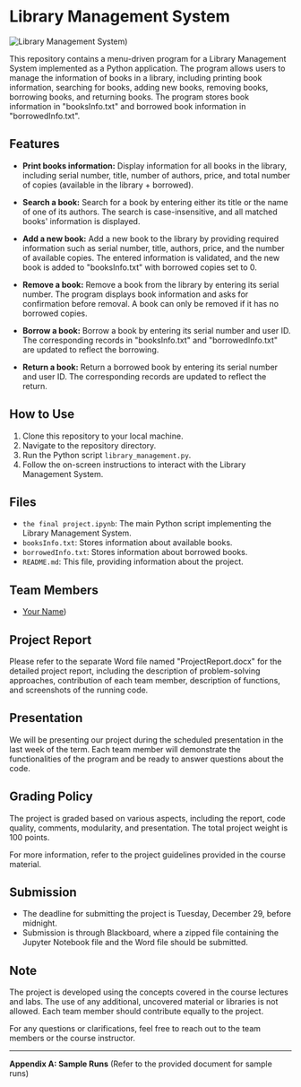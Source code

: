 # Library Management System
![Library Management System](https://drive.google.com/file/d/1B9jWwh7v39_F0QFvoBmX31sJijiOjlx5/view?usp=sharing))

This repository contains a menu-driven program for a Library Management System implemented as a Python application. The program allows users to manage the information of books in a library, including printing book information, searching for books, adding new books, removing books, borrowing books, and returning books. The program stores book information in "booksInfo.txt" and borrowed book information in "borrowedInfo.txt".

## Features

- **Print books information:** Display information for all books in the library, including serial number, title, number of authors, price, and total number of copies (available in the library + borrowed).

- **Search a book:** Search for a book by entering either its title or the name of one of its authors. The search is case-insensitive, and all matched books' information is displayed.

- **Add a new book:** Add a new book to the library by providing required information such as serial number, title, authors, price, and the number of available copies. The entered information is validated, and the new book is added to "booksInfo.txt" with borrowed copies set to 0.

- **Remove a book:** Remove a book from the library by entering its serial number. The program displays book information and asks for confirmation before removal. A book can only be removed if it has no borrowed copies.

- **Borrow a book:** Borrow a book by entering its serial number and user ID. The corresponding records in "booksInfo.txt" and "borrowedInfo.txt" are updated to reflect the borrowing.

- **Return a book:** Return a borrowed book by entering its serial number and user ID. The corresponding records are updated to reflect the return.

## How to Use

1. Clone this repository to your local machine.
2. Navigate to the repository directory.
3. Run the Python script `library_management.py`.
4. Follow the on-screen instructions to interact with the Library Management System.

## Files

- `the final project.ipynb`: The main Python script implementing the Library Management System.
- `booksInfo.txt`: Stores information about available books.
- `borrowedInfo.txt`: Stores information about borrowed books.
- `README.md`: This file, providing information about the project.

## Team Members

- [Your Name](https://github.com/yasseralian))


## Project Report

Please refer to the separate Word file named "ProjectReport.docx" for the detailed project report, including the description of problem-solving approaches, contribution of each team member, description of functions, and screenshots of the running code.

## Presentation

We will be presenting our project during the scheduled presentation in the last week of the term. Each team member will demonstrate the functionalities of the program and be ready to answer questions about the code.

## Grading Policy

The project is graded based on various aspects, including the report, code quality, comments, modularity, and presentation. The total project weight is 100 points.

For more information, refer to the project guidelines provided in the course material.

## Submission

- The deadline for submitting the project is Tuesday, December 29, before midnight.
- Submission is through Blackboard, where a zipped file containing the Jupyter Notebook file and the Word file should be submitted.

## Note

The project is developed using the concepts covered in the course lectures and labs. The use of any additional, uncovered material or libraries is not allowed. Each team member should contribute equally to the project.

For any questions or clarifications, feel free to reach out to the team members or the course instructor.

---

**Appendix A: Sample Runs** (Refer to the provided document for sample runs)

